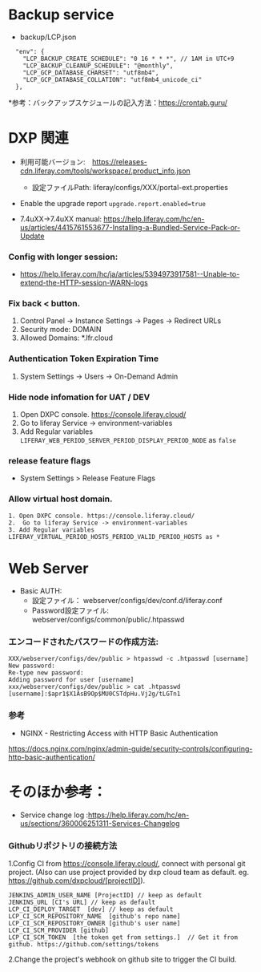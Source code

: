 # Backup service
* backup/LCP.json

```
  "env": {
    "LCP_BACKUP_CREATE_SCHEDULE": "0 16 * * *", // 1AM in UTC+9 
    "LCP_BACKUP_CLEANUP_SCHEDULE": "@monthly",
    "LCP_GCP_DATABASE_CHARSET": "utf8mb4",
    "LCP_GCP_DATABASE_COLLATION": "utf8mb4_unicode_ci"
  },
```
*参考：バックアップスケジュールの記入方法：https://crontab.guru/

# DXP 関連

* 利用可能バージョン:　https://releases-cdn.liferay.com/tools/workspace/.product_info.json
  * 設定ファイルPath:   liferay/configs/XXX/portal-ext.properties

* Enable the upgrade report `upgrade.report.enabled=true`
* 7.4uXX->7.4uXX manual: https://help.liferay.com/hc/en-us/articles/4415761553677-Installing-a-Bundled-Service-Pack-or-Update

### Config with longer session:
* https://help.liferay.com/hc/ja/articles/5394973917581--Unable-to-extend-the-HTTP-session-WARN-logs

### Fix back < button.
1. Control Panel -> Instance Settings -> Pages -> Redirect URLs
1. Security mode: DOMAIN
1. Allowed Domains: *.lfr.cloud

### Authentication Token Expiration Time
1. System Settings -> Users -> On-Demand Admin

### Hide node infomation for UAT / DEV
1. Open DXPC console. https://console.liferay.cloud/
1. Go to liferay Service -> environment-variables
1. Add Regular variables `LIFERAY_WEB_PERIOD_SERVER_PERIOD_DISPLAY_PERIOD_NODE` as `false`

### release feature flags
* System Settings > Release Feature Flags

### Allow virtual host domain.
```
1. Open DXPC console. https://console.liferay.cloud/
2.  Go to liferay Service -> environment-variables
3. Add Regular variables LIFERAY_VIRTUAL_PERIOD_HOSTS_PERIOD_VALID_PERIOD_HOSTS as *
```


# Web Server
* Basic AUTH:
  * 設定ファイル： webserver/configs/dev/conf.d/liferay.conf
  * Password設定ファイル: webserver/configs/common/public/.htpasswd

### エンコードされたパスワードの作成方法:

```
XXX/webserver/configs/dev/public > htpasswd -c .htpasswd [username]                                                                                                        
New password:
Re-type new password:
Adding password for user [username]
xxx/webserver/configs/dev/public > cat .htpasswd                                                                                                                      
[username]:$apr1$X1AsB9Op$MU0CSTdpHu.Vj2g/tLGTn1
```
### 参考
* NGINX - Restricting Access with HTTP Basic Authentication

https://docs.nginx.com/nginx/admin-guide/security-controls/configuring-http-basic-authentication/


# そのほか参考：

* Service change log :https://help.liferay.com/hc/en-us/sections/360006251311-Services-Changelog

### Githubリポジトリの接続方法
1.Config CI from https://console.liferay.cloud/, connect with personal git project. (Also can use project provided by dxp cloud team as default. eg. https://github.com/dxpcloud/[projectID]).
```
JENKINS_ADMIN_USER_NAME [ProjectID] // keep as default
JENKINS_URL [CI's URL] // keep as default
LCP_CI_DEPLOY_TARGET  [dev] // keep as default
LCP_CI_SCM_REPOSITORY_NAME  [github's repo name]
LCP_CI_SCM_REPOSITORY_OWNER [github's user name]
LCP_CI_SCM_PROVIDER [github]
LCP_CI_SCM_TOKEN  [the token get from settings.]  // Get it from github. https://github.com/settings/tokens
```

2.Change the project's webhook on github site to trigger the CI build.

